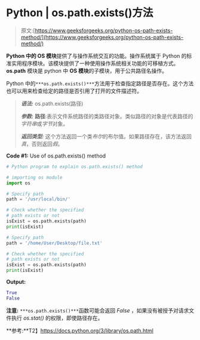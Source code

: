 # Python | os.path.exists()方法

> 原文:[https://www.geeksforgeeks.org/python-os-path-exists-method/](https://www.geeksforgeeks.org/python-os-path-exists-method/)

**Python 中的 OS 模块**提供了与操作系统交互的功能。操作系统属于 Python 的标准实用程序模块。该模块提供了一种使用操作系统相关功能的可移植方式。 **os.path** 模块是 python 中 **OS 模块**的子模块，用于公共路径名操作。

Python 中的`***os.path.exists()***`方法用于检查指定路径是否存在。这个方法也可以用来检查给定的路径是否引用了打开的文件描述符。

> ***语法:*** os.path.exists(路径)
> 
> ***参数:***
> **路径**:表示文件系统路径的类路径对象。类似路径的对象是代表路径的*字符串*或*字节*对象。
> 
> ***返回类型:*** 这个方法返回一个类*布尔*的布尔值。如果路径存在，该方法返回*真*，否则返回*假*。

**Code #1:** Use of os.path.exists() method

```py
# Python program to explain os.path.exists() method 

# importing os module 
import os

# Specify path
path = '/usr/local/bin/'

# Check whether the specified
# path exists or not
isExist = os.path.exists(path)
print(isExist)

# Specify path
path = '/home/User/Desktop/file.txt'

# Check whether the specified
# path exists or not
isExist = os.path.exists(path)
print(isExist)
```

**Output:**

```py
True
False

```

**注意:** `***os.path.exists()***`函数可能会返回 *False* ，如果没有被授予对请求文件执行 *os.stat()* 的权限，即使路径存在。

**参考:**T2】https://docs.python.org/3/library/os.path.html